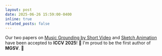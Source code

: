 ```yaml
---
layout: post
date: 2025-06-26 15:59:00-0400
inline: true
related_posts: false
---
```


Our two papers on [Music Grounding by Short Video](https://arxiv.org/abs/2408.16990) and [Sketch Animation](https://arxiv.org/abs/2503.19351) have been accepted to **ICCV 2025**! 🎉  I'm proud to be the first author of **MGSV**. 🎉